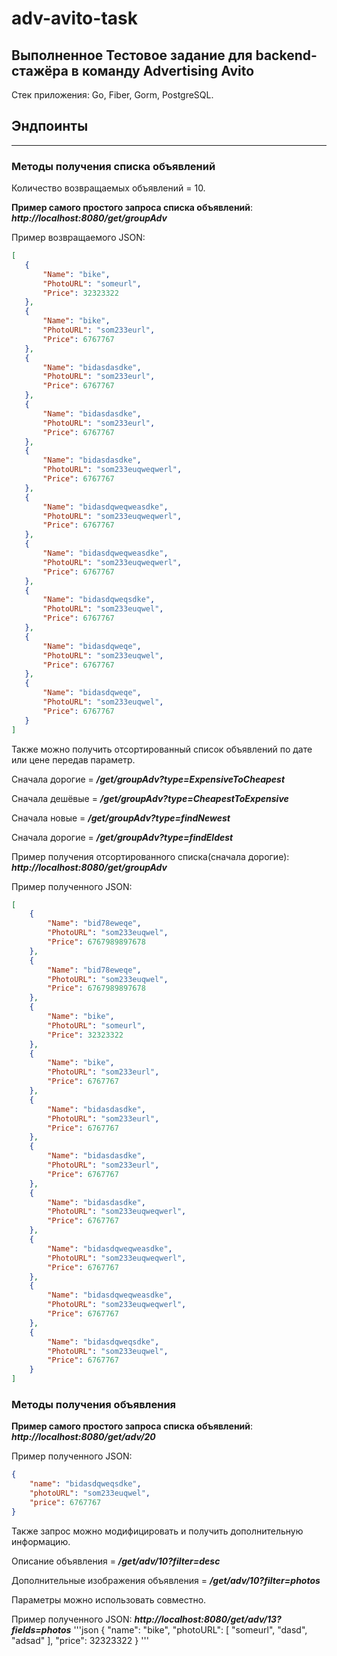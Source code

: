 # adv-avito-task

## Выполненное Тестовое задание для backend-стажёра в команду Advertising Avito

Стек приложения: Go, Fiber, Gorm, PostgreSQL. 
## Эндпоинты
____
### Методы получения списка объявлений 
Количество возвращаемых объявлений = 10. 

__Пример самого простого запроса списка объявлений__: ___http://localhost:8080/get/groupAdv___

Пример возвращаемого JSON:
 ```json
[
    {
        "Name": "bike",
        "PhotoURL": "someurl",
        "Price": 32323322
    },
    {
        "Name": "bike",
        "PhotoURL": "som233eurl",
        "Price": 6767767
    },
    {
        "Name": "bidasdasdke",
        "PhotoURL": "som233eurl",
        "Price": 6767767
    },
    {
        "Name": "bidasdasdke",
        "PhotoURL": "som233eurl",
        "Price": 6767767
    },
    {
        "Name": "bidasdasdke",
        "PhotoURL": "som233euqweqwerl",
        "Price": 6767767
    },
    {
        "Name": "bidasdqweqweasdke",
        "PhotoURL": "som233euqweqwerl",
        "Price": 6767767
    },
    {
        "Name": "bidasdqweqweasdke",
        "PhotoURL": "som233euqweqwerl",
        "Price": 6767767
    },
    {
        "Name": "bidasdqweqsdke",
        "PhotoURL": "som233euqwel",
        "Price": 6767767
    },
    {
        "Name": "bidasdqweqe",
        "PhotoURL": "som233euqwel",
        "Price": 6767767
    },
    {
        "Name": "bidasdqweqe",
        "PhotoURL": "som233euqwel",
        "Price": 6767767
    }
]
```

Также можно получить отсортированный список объявлений по дате или цене передав параметр.





Сначала дорогие = ___/get/groupAdv?type=ExpensiveToCheapest___

Сначала дешёвые = ___/get/groupAdv?type=CheapestToExpensive___

Сначала новые   = ___/get/groupAdv?type=findNewest___

Сначала дорогие = ___/get/groupAdv?type=findEldest___





Пример получения отсортированного списка(сначала дорогие): ___http://localhost:8080/get/groupAdv___

Пример полученного JSON:
```json
[
    {
        "Name": "bid78eweqe",
        "PhotoURL": "som233euqwel",
        "Price": 6767989897678
    },
    {
        "Name": "bid78eweqe",
        "PhotoURL": "som233euqwel",
        "Price": 6767989897678
    },
    {
        "Name": "bike",
        "PhotoURL": "someurl",
        "Price": 32323322
    },
    {
        "Name": "bike",
        "PhotoURL": "som233eurl",
        "Price": 6767767
    },
    {
        "Name": "bidasdasdke",
        "PhotoURL": "som233eurl",
        "Price": 6767767
    },
    {
        "Name": "bidasdasdke",
        "PhotoURL": "som233eurl",
        "Price": 6767767
    },
    {
        "Name": "bidasdasdke",
        "PhotoURL": "som233euqweqwerl",
        "Price": 6767767
    },
    {
        "Name": "bidasdqweqweasdke",
        "PhotoURL": "som233euqweqwerl",
        "Price": 6767767
    },
    {
        "Name": "bidasdqweqweasdke",
        "PhotoURL": "som233euqweqwerl",
        "Price": 6767767
    },
    {
        "Name": "bidasdqweqsdke",
        "PhotoURL": "som233euqwel",
        "Price": 6767767
    }
]
```
### Методы получения объявления 

__Пример самого простого запроса списка объявлений__: ___http://localhost:8080/get/adv/20___

Пример полученного JSON:
```json
{
    "name": "bidasdqweqsdke",
    "photoURL": "som233euqwel",
    "price": 6767767
}
```

Также запрос можно модифицировать и получить дополнительную информацию.


Описание объявления = ___/get/adv/10?filter=desc___

Дополнительные изображения объявления = ___/get/adv/10?filter=photos___


Параметры можно использовать совместно.


Пример полученного JSON: ___http://localhost:8080/get/adv/13?fields=photos___
'''json
{
    "name": "bike",
    "photoURL": [
        "someurl",
        "dasd",
        "adsad"
    ],
    "price": 32323322
}
'''





